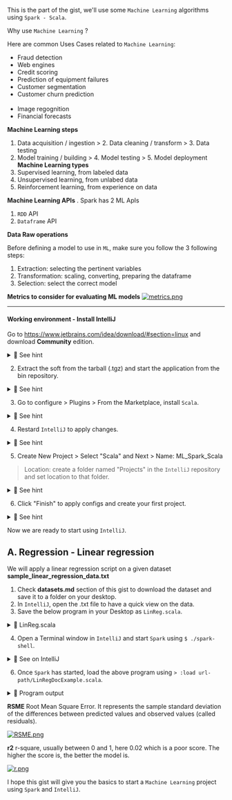 This is the part of the gist, we'll use some `Machine Learning` algorithms using `Spark - Scala`.<br>

Why use `Machine Learning` ?<br>

Here are common Uses Cases related to `Machine Learning`:<br>
- Fraud detection<br>
- Web engines<br>
- Credit scoring<br>
- Prediction of equipment failures<br>
- Customer segmentation<br>
- Customer churn prediction<br><br>
- Image regognition<br>
- Financial forecasts<br>

<b>Machine Learning steps</b><br>
1. Data acquisition / ingestion > 2. Data cleaning / transform > 3. Data testing <br>
4. Model training / building > 4. Model testing > 5. Model deployment<br>
<b>Machine Learning types</b><br>
1. Supervised learning, from labeled data<br>
2. Unsupervised learning, from unlabed data<br>
3. Reinforcement learning, from experience on data<br>

<b>Machine Learning APIs</b>
. Spark has 2 ML ApIs<br>
1. `RDD` API<br>
2. `Dataframe` API

<b>Data Raw operations</b><br>

Before defining  a model to use in `ML`, make sure you follow the 3 following steps:<br>
1. Extraction: selecting the pertinent variables<br>
2. Transformation: scaling, converting, preparing the dataframe<br>
3. Selection: select the correct model

<b>Metrics to consider for evaluating ML models</b>
[![metrics.png](https://i.postimg.cc/BZg1FMB0/metrics.png)](https://postimg.cc/rzDmXGHn)

<hr>

#### Working environment - Install IntelliJ
Go to https://www.jetbrains.com/idea/download/#section=linux and download <b>Community</b> edition.<br>

<details>
<summary>🔴 See hint</summary>
<p> 
  
[![intelliJ.png](https://i.postimg.cc/4dJY0GN3/intelliJ.png)](https://postimg.cc/B8VZ8dFW)

</p>
</details>

2. Extract the soft from the tarball (.tgz) and start the application from the bin repository.

<details>
<summary>🔴 See hint</summary>
<p> 
  
[![isaac-arnault-intelli-J.png](https://i.postimg.cc/rm6Byyt8/isaac-arnault-intelli-J.png)](https://postimg.cc/R3RsXBR8)

</p>
</details>

3. Go to configure > Plugins > From the Marketplace, install `Scala`.

<details>
<summary>🔴 See hint</summary>
<p> 
  
[![isaac-arnault-intelli-J-2.png](https://i.postimg.cc/DyBmSH6V/isaac-arnault-intelli-J-2.png)](https://postimg.cc/bsSqM64L)

</p>
</details>

4. Restard `IntelliJ` to apply changes.<br>

<details>
<summary>🔴 See hint</summary>
<p> 
  
[![isaac-arnault-intelli-J-3.png](https://i.postimg.cc/JzMg2dCh/isaac-arnault-intelli-J-3.png)](https://postimg.cc/BX7M8p6W)

</p>
</details>

5. Create New Project > Select "Scala" and Next > Name: ML_Spark_Scala<br>
> Location: create a folder named "Projects" in the `IntelliJ` repository and set location to that folder.

<details>
<summary>🔴 See hint</summary>
<p> 
  
[![isaac-arnault-intelli-J-6.png](https://i.postimg.cc/LXtLwvpH/isaac-arnault-intelli-J-6.png)](https://postimg.cc/jwjDJH29)

</p>
</details>

6. Click "Finish" to apply configs and create your first project.

<details>
<summary>🔴 See hint</summary>
<p> 
  
[![isaac-arnault-Intelli-J-7.png](https://i.postimg.cc/9FMwYcrX/isaac-arnault-Intelli-J-7.png)](https://postimg.cc/nMyLHb4N)

</p>
</details>

Now we are ready to start using `IntelliJ`.

## A. Regression - Linear regression
We will apply a linear regression script on a given dataset <b>sample_linear_regression_data.txt</b>
1. Check <b>datasets.md</b> section of this gist to download the dataset and save it to a folder on your desktop.<br>
2. In `IntelliJ`, open the .txt file to have a quick view on the data.<br>
3. Save the below program in your Desktop as `LinReg.scala`.<br>

<details>
<summary>🔴 LinReg.scala </summary>
<p>
  
 ``` 
import org.apache.spark.ml.regression.LinearRegression
import org.apache.spark.sql.SparkSession

def main(): Unit = {
  // Create Session App
  val spark = SparkSession.builder().appName("LinearRegressionExample").getOrCreate()

  // May need to replace with full file path starting with file:///.
  val path = "url-path/sample_linear_regression_data.txt"

  // Training Data
  val training = spark.read.format("libsvm").load(path)
  training.printSchema()

  // Create new LinearRegression Object
  val lr = new LinearRegression().setMaxIter(100).setRegParam(0.3).setElasticNetParam(0.8)

  // Fit the model
  val lrModel = lr.fit(training)

  // Print the coefficients and intercept for linear regression
  println(s"Coefficients: ${lrModel.coefficients} Intercept: ${lrModel.intercept}")

  // Summarize the model over the training set and print out some metrics
  val trainingSummary = lrModel.summary
  println(s"numIterations: ${trainingSummary.totalIterations}")
  println(s"objectiveHistory: ${trainingSummary.objectiveHistory.toList}")
  trainingSummary.residuals.show()
  println(s"RMSE: ${trainingSummary.rootMeanSquaredError}")
  println(s"r2: ${trainingSummary.r2}")

  // $example off$
  spark.stop()
}
main()

```

</p>
</details>

4. Open a Terminal window in `IntelliJ` and start `Spark` using `$ ./spark-shell`.<br>

<details>
<summary>🔴 See on IntelliJ</summary>
<p> 
  
[![isaac-arnault-spark-scala.png](https://i.postimg.cc/0QGPLXy2/isaac-arnault-spark-scala.png)](https://postimg.cc/phdwjZjg)

</p>
</details>

6. Once `Spark` has started, load the above program using `> :load url-path/LinRegDocExample.scala`.<br>

<details>
<summary>🔵 Program output</summary>
<p> 
  
[![isaac-arnault-intelli-J-7.png](https://i.postimg.cc/SswqY01r/isaac-arnault-intelli-J-7.png)](https://postimg.cc/JDcSSFLD)

</p>
</details>

<b>RSME</b> Root Mean Square Error. It represents the sample standard deviation of the differences between predicted values and observed values (called residuals).<br>

[![RSME.png](https://i.postimg.cc/CxZZWYTh/RSME.png)](https://postimg.cc/yDHYZM8t)

<b>r2</b> r-square, usually between 0 and 1, here 0.02 which is a poor score. The higher the score is, the better the model is.

[![r.png](https://i.postimg.cc/GpG4mQm6/r.png)](https://postimg.cc/CZMhvbD4)

</details>

I hope this gist will give you the basics to start a `Machine Learning` project using `Spark` and `IntelliJ`.
